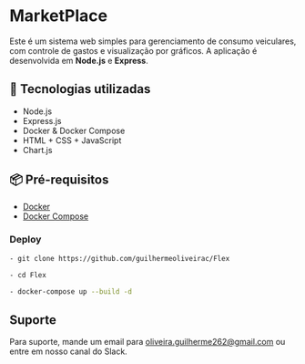 
# MarketPlace

Este é um sistema web simples para gerenciamento de consumo veiculares, com controle de gastos e visualização por gráficos. A aplicação é desenvolvida em **Node.js** e **Express**.

## 🚀 Tecnologias utilizadas

- Node.js
- Express.js
- Docker & Docker Compose
- HTML + CSS + JavaScript
- Chart.js

## 📦 Pré-requisitos

- [Docker](https://www.docker.com/)
- [Docker Compose](https://docs.docker.com/compose/)

### Deploy

```bash
- git clone https://github.com/guilhermeoliveirac/Flex

- cd Flex

- docker-compose up --build -d
```


## Suporte

Para suporte, mande um email para oliveira.guilherme262@gmail.com ou entre em nosso canal do Slack.


